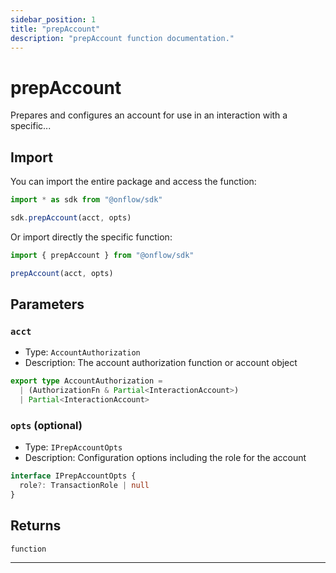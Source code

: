 ```yaml
---
sidebar_position: 1
title: "prepAccount"
description: "prepAccount function documentation."
---
```


<!-- THIS DOCUMENT IS AUTO-GENERATED FROM [onflow/sdk/src/interaction/interaction.ts](https://github.com/onflow/fcl-js/tree/master/packages/sdk/src/interaction/interaction.ts). DO NOT EDIT MANUALLY -->

# prepAccount

Prepares and configures an account for use in an interaction with a specific...

## Import

You can import the entire package and access the function:

```typescript
import * as sdk from "@onflow/sdk"

sdk.prepAccount(acct, opts)
```

Or import directly the specific function:

```typescript
import { prepAccount } from "@onflow/sdk"

prepAccount(acct, opts)
```


## Parameters

### `acct` 

- Type: `AccountAuthorization`
- Description: The account authorization function or account object

```typescript
export type AccountAuthorization =
  | (AuthorizationFn & Partial<InteractionAccount>)
  | Partial<InteractionAccount>
```

### `opts` (optional)

- Type: `IPrepAccountOpts`
- Description: Configuration options including the role for the account

```typescript
interface IPrepAccountOpts {
  role?: TransactionRole | null
}
```


## Returns

`function`


---